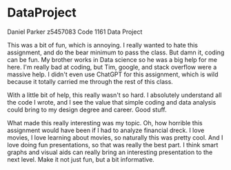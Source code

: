 # DataProject
Daniel Parker z5457083 Code 1161 Data Project

This was a bit of fun, which is annoying. I really wanted to hate this assignment, and do the bear minimum to pass the class. But damn it, coding can be fun. My brother works in Data science so he was a big help for me here. I'm really bad at coding, but Tim, google, and stack overflow were a massive help. I didn't even use ChatGPT for this assignment, which is wild because it totally carried me through the rest of this class.

With a little bit of help, this really wasn't so hard. I absolutely understand all the code I wrote, and I see the value that simple coding and data analysis could bring to my design degree and career. Good stuff.

What made this really interesting was my topic. Oh, how horrible this assignment would have been if I had to analyze financial dreck. I love movies, I love learning about movies, so naturally this was pretty cool. And I love doing fun presentations, so that was really the best part. I think smart graphs and visual aids can really bring an interesting presentation to the next level. Make it not just fun, but a bit informative.